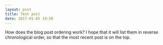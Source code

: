 ```yaml
---
layout: post
title: Test post
date: 2017-01-05 19:50
---
```


How does the blog post ordering work? I hope that it will list them in reverse
chronological order, so that the most recent post is on the top.
